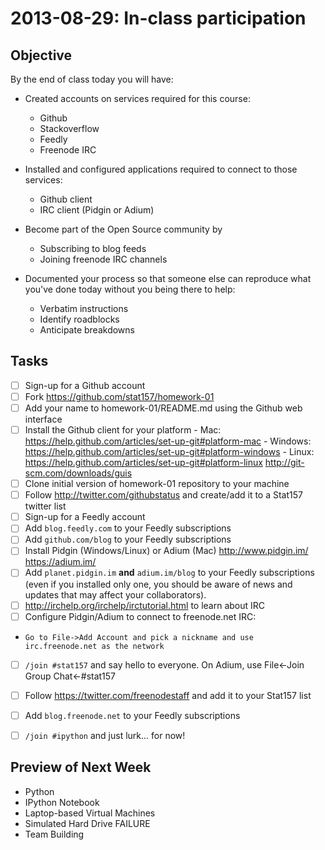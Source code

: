 2013-08-29: In-class participation
==================================

Objective
---------

By the end of class today you will have:

- Created accounts on services required for this course:
  + Github
  + Stackoverflow
  + Feedly
  + Freenode IRC

- Installed and configured applications required to connect to those
  services:
  + Github client
  + IRC client (Pidgin or Adium)

- Become part of the Open Source community by
  + Subscribing to blog feeds
  + Joining freenode IRC channels

- Documented your process so that someone else can reproduce what
  you've done today without you being there to help:
  + Verbatim instructions
  + Identify roadblocks
  + Anticipate breakdowns


Tasks
-----

- [ ] Sign-up for a Github account
- [ ] Fork https://github.com/stat157/homework-01
- [ ] Add your name to homework-01/README.md using the Github web interface
- [ ] Install the Github client for your platform
      - Mac: https://help.github.com/articles/set-up-git#platform-mac
      - Windows: https://help.github.com/articles/set-up-git#platform-windows
      - Linux:
        https://help.github.com/articles/set-up-git#platform-linux
        http://git-scm.com/downloads/guis
- [ ] Clone initial version of homework-01 repository to your machine
- [ ] Follow http://twitter.com/githubstatus and create/add it to a
        Stat157 twitter list
- [ ] Sign-up for a Feedly account
- [ ] Add `blog.feedly.com` to your Feedly subscriptions
- [ ] Add `github.com/blog` to your Feedly subscriptions
- [ ] Install Pidgin (Windows/Linux) or Adium (Mac)
      http://www.pidgin.im/
      https://adium.im/
- [ ] Add `planet.pidgin.im` **and** `adium.im/blog` to your Feedly
        subscriptions (even if you installed only one, you should be
        aware of news and updates that may affect your collaborators).
- [ ] http://irchelp.org/irchelp/irctutorial.html to learn about IRC
- [ ] Configure Pidgin/Adium to connect to freenode.net IRC:
-     Go to File->Add Account and pick a nickname and use irc.freenode.net as the network
- [ ] `/join #stat157` and say hello to everyone. On Adium, use File<-Join Group Chat<-#stat157
- [ ] Follow https://twitter.com/freenodestaff and add it to your
        Stat157 list
- [ ] Add `blog.freenode.net` to your Feedly subscriptions
- [ ] `/join #ipython` and just lurk... for now!


Preview of Next Week
--------------------

- Python
- IPython Notebook
- Laptop-based Virtual Machines
- Simulated Hard Drive FAILURE
- Team Building
